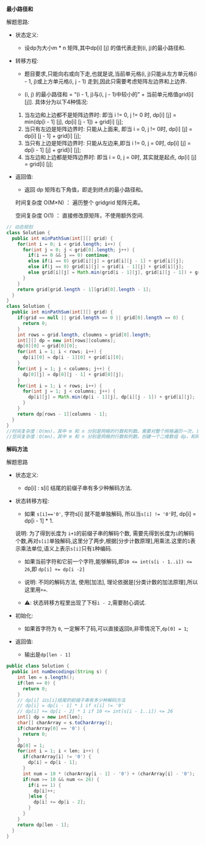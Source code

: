 **最小路径和**

解题思路:

+ 状态定义:

  + 设dp为大小m * n 矩阵,其中dp[i] [j] 的值代表走到(i, j)的最小路径和.

+ 转移方程:

  + 题目要求,只能向右或向下走,也就是说,当前单元格(i, j)只能从左方单元格(i - 1, j)或上方单元格(i, j - 1) 走到,因此只需要考虑矩阵左边界和上边界.

  + (i, j) 的最小路径和 = “(i - 1, j)与(i, j - 1)中较小的” + 当前单元格值grid[i] [j]]. 具体分为以下4种情况:

  1. 当左边和上边都不是矩阵边界时: 即当 i != 0, j != 0 时, dp[i] [j] = min(dp[i - 1] [j], dp[i] [j - 1]) + grid[i] [j];
  2. 当只有左边是矩阵边界时: 只能从上面来, 即当 i = 0, j != 0时, dp[i] [j] = dp[i] [j - 1] + grid[i] [j];
  3. 当只有上边是矩阵边界时: 只能从左边来,即当 i != 0, j = 0时, dp[i] [j] = dp[i - 1] [j] + grid[i] [j];
  4. 当左边和上边都是矩阵边界时: 即当 i = 0, j = 0时, 其实就是起点, dp[i] [j] = grid[i] [j];

+ 返回值:

  + 返回 dp 矩阵右下角值，即走到终点的最小路径和。

  时间复杂度 O(M×N) ： 遍历整个 gridgrid 矩阵元素。

  空间复杂度 O(1) ： 直接修改原矩阵，不使用额外空间.

```java
// 动态规划 
class Solution {
  public int minPathSum(int[][] grid) {
    for(int i = 0; i < grid.length; i++) {
      for(int j = 0; j < grid[0].length; j++) {
        if(i == 0 && j == 0) continue;
        else if(i == 0) grid[i][j] = grid[i][j - 1] + grid[i][j];
        else if(j == 0) grid[i][j] = grid[i - 1][j] + grid[i][j];
        else grid[i][j] = Math.min(grid[i - 1][j], grid[i][j - 1]) + grid[i][j];
      }
    }
    return grid[grid.length - 1][grid[0].length - 1];
  }
}
class Solution {
  public int minPathSum(int[][] grid) {
    if(grid == null || grid.length == 0 || grid[0].length == 0) {
      return 0;
    }
    int rows = grid.length, cloumns = grid[0].length;
    int[][] dp = new int[rows][columns];
    dp[0][0] = grid[0][0];
    for(int i = 1; i < rows; i++) {
      dp[i][0] = dp[i - 1][0] + grid[i][0];
    }
    for(int j = 1; j < columns; j++) {
      dp[0][j] = dp[0][j - 1] + grid[0][j];
    }
    for(int i = 1; i < rows; i++) {
      for(int j = 1; j < columns; j++) {
        dp[i][j] = Math.min(dp[i - 1][j], dp[i][j - 1]) + grid[i][j];
      }
    }
    return dp[rows - 1][columns - 1];
  }
}
//时间复杂度：O(mn)，其中 m 和 n 分别是网格的行数和列数。需要对整个网格遍历一次，计算 dp 的每个元素的值。
//空间复杂度：O(mn)，其中 m 和 n 分别是网格的行数和列数。创建一个二维数组 dp，和网格大小相同。空间复杂度可以优化到 O(n),每次只存储上一行的dp 值.

```

**解码方法**

解题思路

+ 状态定义:

  + dp[i] : s[i] 结尾的前缀子串有多少种解码方法.

+ 状态转移方程:

  + 如果 `s[i]=='0'`, 字符s[i] 就不能单独解码, 所以当`s[i] != '0'`时, dp[i] = dp[i - 1] * 1.

  说明: 为了得到长度为 `i+1`的前缀子串的解码个数, 需要先得到长度为`i`的解码个数,再对`s[i]`单独解码,这里分了两步,根据[分步计数原理],用乘法.这里的`1`表示乘法单位,语义上表示`s[i]`只有`1`种编码.
  
  + 如果当前字符和它前一个字符,能够解码,即`10 <= int(s[i - 1..i]) <= 26`,即 `dp[i] += dp[i -2]`
  
  + 说明: 不同的解码方法, 使用[加法], 理论依据是[分类计数的加法原理],所以这里用`+=`.
  + ⚠️: 状态转移方程里出现了下标`i - 2`,需要耐心调试.
  
+ 初始化: 

  + 如果首字符为 `0`, 一定解不了码,可以直接返回`0`,非零情况下,`dp[0] = 1`;

+ 返回值:

  + 输出是`dp[len - 1]`

```java
public class Solution {
  public int numDecodings(String s) {
    int len = s.length();
    if(len == 0) {
      return 0;
    }
    // dp[i] 以s[i]结尾的前缀子串有多少种解码方法
    // dp[i] = dp[i - 1] * 1 if s[i] != '0'
    // dp[i] += dp[i - 2] * 1 if 10 <= int(s[i - 1..i]) <= 26
    int[] dp = new int[len];
    char[] charArray = s.toCharArray();
    if(charArray[0] == '0') {
      return 0;
    }
    dp[0] = 1;
    for(int i = 1; i < len; i++) {
      if(charArray[i] != '0') {
        dp[i] = dp[i - 1];
      }
      int num = 10 * (charArray[i - 1] - '0') + (charArray[i] - '0');
      if(num >= 10 && num <= 26) {
        if(i == 1) {
          dp[i]++;
        }else {
          dp[i] += dp[i - 2];
        }
      }
    }
    return dp[len - 1];
  }
}
```

